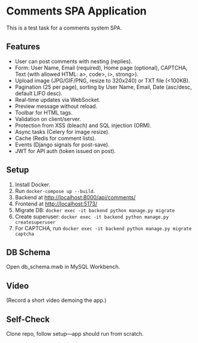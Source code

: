 # Comments SPA Application

This is a test task for a comments system SPA.

## Features

- User can post comments with nesting (replies).
- Form: User Name, Email (required), Home page (optional), CAPTCHA, Text (with allowed HTML: a>, code>, i>, strong>).
- Upload image (JPG/GIF/PNG, resize to 320x240) or TXT file (<100KB).
- Pagination (25 per page), sorting by User Name, Email, Date (asc/desc, default LIFO desc).
- Real-time updates via WebSocket.
- Preview message without reload.
- Toolbar for HTML tags.
- Validation on client/server.
- Protection from XSS (bleach) and SQL injection (ORM).
- Async tasks (Celery for image resize).
- Cache (Redis for comment lists).
- Events (Django signals for post-save).
- JWT for API auth (token issued on post).

## Setup

1. Install Docker.
2. Run `docker-compose up --build`.
3. Backend at <http://localhost:8000/api/comments/>
4. Frontend at <http://localhost:5173/>
5. Migrate DB: `docker exec -it backend python manage.py migrate`
6. Create superuser: `docker exec -it backend python manage.py createsuperuser`
7. For CAPTCHA, run `docker exec -it backend python manage.py migrate captcha`

## DB Schema

Open db_schema.mwb in MySQL Workbench.

## Video

(Record a short video demoing the app.)

## Self-Check

Clone repo, follow setup—app should run from scratch.
